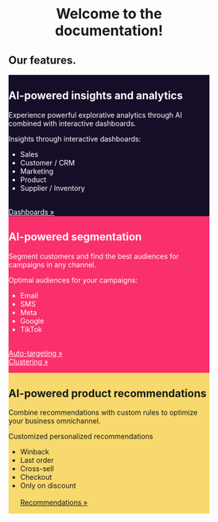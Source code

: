 <!DOCTYPE html>
<html>
<head>
<meta name="viewport" content="width=device-width, initial-scale=1">
<style>
* {
  box-sizing: border-box;
}

/* Create three equal columns that floats next to each other */
.column {
  float: left;
  width: 33.33%;
  padding: 10px;
  height: 600px;
}

/* Clear floats after the columns */
.row:after {
  content: "";
  display: table;
  clear: both;
}
</style>
</head>
<body>

<h1><center>Welcome to the documentation!</center></h1>

<h2>Our features.</h2>

<div class="row">
  <div class="column" style="background-color:#160E29;color:white">
    <h2>AI-powered insights and analytics</h2>
    <p>Experience powerful explorative analytics through AI combined with interactive dashboards.<p>
    	<p> Insights through interactive dashboards:<p>
		<ul>
		  <li>Sales</li>
		  <li>Customer / CRM</li>
		  <li>Marketing</li>
		  <li>Product</li>
		  <li>Supplier / Inventory</li>
		</ul>
		<br>
		<u><a style="color:white" href="https://infobaleen.github.io/Platform/Analytics/Dashboards/">Dashboards &#187;</a></u>
  </div>
  <div class="column" style="background-color:#F9306C;color:white">
    <h2>AI-powered segmentation </h2>
    <p>Segment customers and find the best audiences for campaigns in any channel.<p>
    <p>Optimal audiences for your campaigns:<p>
    	<ul>
		  <li>Email</li>
		  <li>SMS</li>
		  <li>Meta</li>
		  <li>Google</li>
		  <li>TikTok</li>
		</ul>
		<br> <u><a style="color:white"href="https://infobaleen.github.io/Platform/Segmentations/Auto-targeting/">Auto-targeting &#187;</a></u><br><u><a style="color:white" href="https://infobaleen.github.io/Platform/Segmentations/Clustering/">Clustering &#187;</a></u>
</p>
  </div>
  <div class="column" style="background-color:#F7D96D">
    <h2>AI-powered product recommendations</h2>
    <p>Combine recommendations with custom rules to optimize your business omnichannel.<p>
	<p>Customized personalized recommendations</p>
		 <ul>
		  <li>Winback</li>
		  <li>Last order</li>
		  <li>Cross-sell</li>
		  <li>Checkout</li>
		  <li>Only on discount</li>
		  <br> <u><a href="https://infobaleen.github.io/Platform/Recommendations/Overview/">Recommendations &#187;</a></u>
		</ul> 

  </div>
</div>

</body>
</html>
